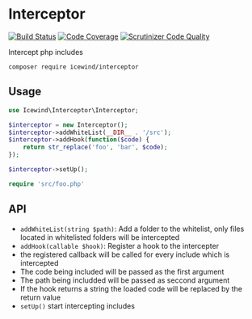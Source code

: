 # Interceptor

[![Build Status](https://travis-ci.org/icewind1991/interceptor.svg?branch=master)](https://travis-ci.org/icewind1991/interceptor)
[![Code Coverage](https://scrutinizer-ci.com/g/icewind1991/interceptor/badges/coverage.png?b=master)](https://scrutinizer-ci.com/g/icewind1991/interceptor/?branch=master)
[![Scrutinizer Code Quality](https://scrutinizer-ci.com/g/icewind1991/interceptor/badges/quality-score.png?b=master)](https://scrutinizer-ci.com/g/icewind1991/interceptor/?branch=master)

Intercept php includes

```
composer require icewind/interceptor
```

## Usage

```php
use Icewind\Interceptor\Interceptor;

$interceptor = new Interceptor();
$interceptor->addWhiteList(__DIR__ . '/src');
$interceptor->addHook(function($code) {
    return str_replace('foo', 'bar', $code);
});

$interceptor->setUp();

require 'src/foo.php'
```

## API

- `addWhiteList(string $path)`: Add a folder to the whitelist, only files located in whitelisted folders will be intercepted
- `addHook(callable $hook)`: Register a hook to the intercepter
 - the registered callback will be called for every include which is intercepted
 - The code being included will be passed as the first argument
 - The path being includded will be passed as seccond argument
 - If the hook returns a string the loaded code will be replaced by the return value
- `setUp()` start intercepting includes
